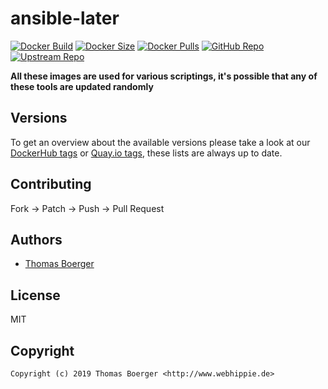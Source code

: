 # ansible-later

[![Docker Build](https://github.com/toolhippie/ansible-later/workflows/docker/badge.svg)](https://github.com/toolhippie/ansible-later/actions?query=workflow%3Adocker) [![Docker Size](https://img.shields.io/docker/image-size/toolhippie/ansible-later/latest)](https://hub.docker.com/r/toolhippie/ansible-later) [![Docker Pulls](https://img.shields.io/docker/pulls/toolhippie/ansible-later)](https://hub.docker.com/r/toolhippie/ansible-later) [![GitHub Repo](https://img.shields.io/badge/github-repo-yellowgreen)](https://github.com/toolhippie/ansible-later) [![Upstream Repo](https://img.shields.io/badge/upstream-repo-yellow)](https://github.com/thegeeklab/ansible-later)

**All these images are used for various scriptings, it's possible that any of these tools are updated randomly**

## Versions

To get an overview about the available versions please take a look at our [DockerHub tags](https://hub.docker.com/r/toolhippie/ansible-later/tags/) or [Quay.io tags](https://quay.io/repository/toolhippie/ansible-later?tab=tags), these lists are always up to date.

## Contributing

Fork -> Patch -> Push -> Pull Request

## Authors

*  [Thomas Boerger](https://github.com/tboerger)

## License

MIT

## Copyright

```console
Copyright (c) 2019 Thomas Boerger <http://www.webhippie.de>
```
